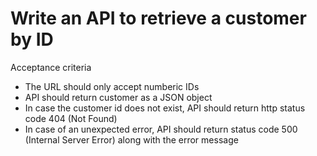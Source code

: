 # Write an API to retrieve a customer by ID

Acceptance criteria

- The URL should only accept numberic IDs
- API should return customer as a JSON object
- In case the customer id does not exist, API should return http status code 404 (Not Found)
- In case of an unexpected error, API should return status code 500 (Internal Server Error) along with the error message
